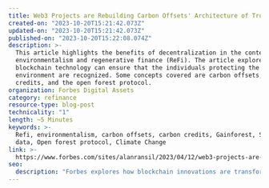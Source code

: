 ```yaml
---
title: Web3 Projects are Rebuilding Carbon Offsets' Architecture of Trust
created-on: "2023-10-20T15:21:42.073Z"
updated-on: "2023-10-20T15:21:42.073Z"
published-on: "2023-10-20T15:22:08.074Z"
description: >-
  This article highlights the benefits of decentralization in the context of
  environmentalism and regenerative finance (ReFi). The article explores how
  blockchain technology can ensure that the individuals protecting the
  environment are recognized. Some concepts covered are carbon offsets, carbon
  credits, and the open forest protocol.
organization: Forbes Digital Assets
category: refinance
resource-type: blog-post
technicality: "1"
length: ~5 Minutes
keywords: >-
  Refi, environmentalism, carbon offsets, carbon credits, Gainforest, Satellite
  data, Open forest protocol, Climate Change
link: >-
  https://www.forbes.com/sites/alanransil/2023/04/12/web3-projects-are-rebuilding-carbon-offsets-architecture-of-trust/?sh=7c948df46ec0
seo:
  description: "Forbes explores how blockchain innovations are transforming carbon markets by creating verifiable offset tracking systems that recognize environmental stewards through transparent, decentralized protocols."
---
```

